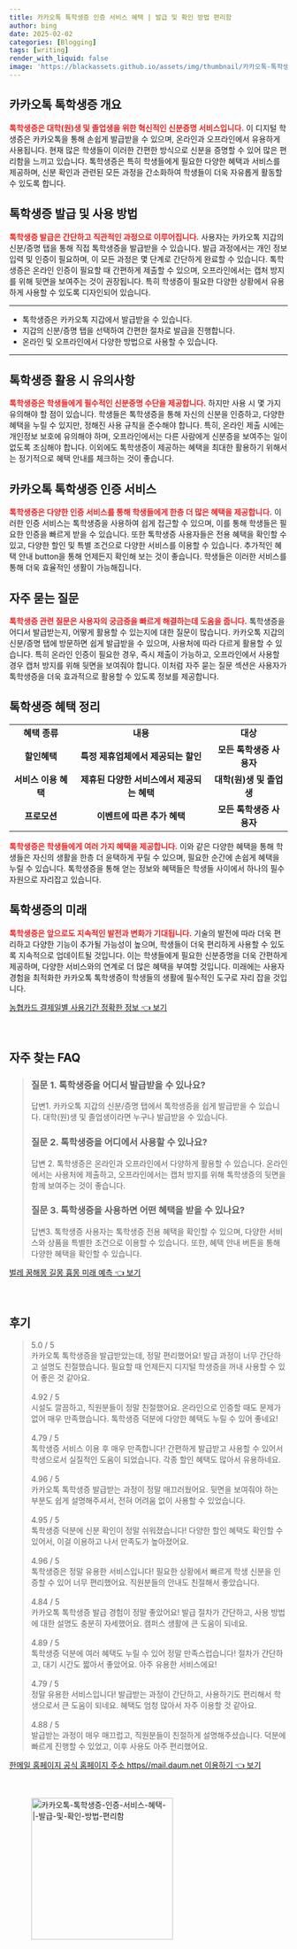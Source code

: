 ```yaml
---
title: 카카오톡 톡학생증 인증 서비스 혜택 | 발급 및 확인 방법 편리함
author: bing
date: 2025-02-02
categories: [Blogging]
tags: [writing]
render_with_liquid: false
image: 'https://blackassets.github.io/assets/img/thumbnail/카카오톡-톡학생증-인증-서비스-혜택-|-발급-및-확인-방법-편리함.webp'
---
```



<h2 id='카카오톡_톡학생증_개요'>카카오톡 톡학생증 개요</h2>

<p><b><span style="color: #ee2323;">톡학생증은 대학(원)생 및 졸업생을 위한 혁신적인 신분증명 서비스입니다.</span></b> 이 디지털 학생증은 카카오톡을 통해 손쉽게 발급받을 수 있으며, 온라인과 오프라인에서 유용하게 사용됩니다. 현재 많은 학생들이 이러한 간편한 방식으로 신분을 증명할 수 있어 많은 편리함을 느끼고 있습니다. 톡학생증은 특히 학생들에게 필요한 다양한 혜택과 서비스를 제공하며, 신분 확인과 관련된 모든 과정을 간소화하여 학생들이 더욱 자유롭게 활동할 수 있도록 합니다.</p>

<h2 id='톡학생증_발급_및_사용_방법'>톡학생증 발급 및 사용 방법</h2>

<p><b><span style="color: #ee2323;">톡학생증 발급은 간단하고 직관적인 과정으로 이루어집니다.</span></b> 사용자는 카카오톡 지갑의 신분/증명 탭을 통해 직접 톡학생증을 발급받을 수 있습니다. 발급 과정에서는 개인 정보 입력 및 인증이 필요하며, 이 모든 과정은 몇 단계로 간단하게 완료할 수 있습니다. 톡학생증은 온라인 인증이 필요할 때 간편하게 제출할 수 있으며, 오프라인에서는 캡처 방지를 위해 뒷면을 보여주는 것이 권장됩니다. 특히 학생증이 필요한 다양한 상황에서 유용하게 사용할 수 있도록 디자인되어 있습니다.</p>

<hr />

<ul>
    <li>톡학생증은 카카오톡 지갑에서 발급받을 수 있습니다.</li>
    <li>지갑의 신분/증명 탭을 선택하여 간편한 절차로 발급을 진행합니다.</li>
    <li>온라인 및 오프라인에서 다양한 방법으로 사용할 수 있습니다.</li>
</ul>

<hr />

<h2 id='톡학생증_활용_시_유의사항'>톡학생증 활용 시 유의사항</h2>

<p><b><span style="color: #ee2323;">톡학생증은 학생들에게 필수적인 신분증명 수단을 제공합니다.</span></b> 하지만 사용 시 몇 가지 유의해야 할 점이 있습니다. 학생들은 톡학생증을 통해 자신의 신분을 인증하고, 다양한 혜택을 누릴 수 있지만, 정해진 사용 규칙을 준수해야 합니다. 특히, 온라인 제출 시에는 개인정보 보호에 유의해야 하며, 오프라인에서는 다른 사람에게 신분증을 보여주는 일이 없도록 조심해야 합니다. 이외에도 톡학생증이 제공하는 혜택을 최대한 활용하기 위해서는 정기적으로 혜택 안내를 체크하는 것이 좋습니다.</p>

<h2 id='카카오톡_톡학생증_인증_서비스'>카카오톡 톡학생증 인증 서비스</h2>

<p><b><span style="color: #ee2323;">톡학생증은 다양한 인증 서비스를 통해 학생들에게 한층 더 많은 혜택을 제공합니다.</span></b> 이러한 인증 서비스는 톡학생증을 사용하여 쉽게 접근할 수 있으며, 이를 통해 학생들은 필요한 인증을 빠르게 받을 수 있습니다. 또한 톡학생증 사용자들은 전용 혜택을 확인할 수 있고, 다양한 할인 및 특별 조건으로 다양한 서비스를 이용할 수 있습니다. 추가적인 혜택 안내 button을 통해 언제든지 확인해 보는 것이 좋습니다. 학생들은 이러한 서비스를 통해 더욱 효율적인 생활이 가능해집니다.</p>

<h2 id='자주_묻는_질문'>자주 묻는 질문</h2>

<p><b><span style="color: #ee2323;">톡학생증 관련 질문은 사용자의 궁금증을 빠르게 해결하는데 도움을 줍니다.</span></b> 톡학생증을 어디서 발급받는지, 어떻게 활용할 수 있는지에 대한 질문이 많습니다. 카카오톡 지갑의 신분/증명 탭에 방문하면 쉽게 발급받을 수 있으며, 사용처에 따라 다르게 활용할 수 있습니다. 특히 온라인 인증이 필요한 경우, 즉시 제출이 가능하고, 오프라인에서 사용할 경우 캡처 방지를 위해 뒷면을 보여줘야 합니다. 이처럼 자주 묻는 질문 섹션은 사용자가 톡학생증을 더욱 효과적으로 활용할 수 있도록 정보를 제공합니다.</p>

<h2 id='톡학생증_혜택_정리'>톡학생증 혜택 정리</h2>

<table>
    <tr>
        <td style="text-align: center; height: 17px;"><b>혜택 종류</b></td>
        <td style="text-align: center; height: 17px;"><b>내용</b></td>
        <td style="text-align: center; height: 17px;"><b>대상</b></td>
    </tr>
    <tr>
        <td style="text-align: center; height: 17px;"><b>할인혜택</b></td>
        <td style="text-align: center; height: 17px;"><b>특정 제휴업체에서 제공되는 할인</b></td>
        <td style="text-align: center; height: 17px;"><b>모든 톡학생증 사용자</b></td>
    </tr>
    <tr>
        <td style="text-align: center; height: 17px;"><b>서비스 이용 혜택</b></td>
        <td style="text-align: center; height: 17px;"><b>제휴된 다양한 서비스에서 제공되는 혜택</b></td>
        <td style="text-align: center; height: 17px;"><b>대학(원)생 및 졸업생</b></td>
    </tr>
    <tr>
        <td style="text-align: center; height: 17px;"><b>프로모션</b></td>
        <td style="text-align: center; height: 17px;"><b>이벤트에 따른 추가 혜택</b></td>
        <td style="text-align: center; height: 17px;"><b>모든 톡학생증 사용자</b></td>
    </tr>
</table>

<p><b><span style="color: #ee2323;">톡학생증은 학생들에게 여러 가지 혜택을 제공합니다.</span></b> 이와 같은 다양한 혜택을 통해 학생들은 자신의 생활을 한층 더 윤택하게 꾸릴 수 있으며, 필요한 순간에 손쉽게 혜택을 누릴 수 있습니다. 톡학생증을 통해 얻는 정보와 혜택들은 학생들 사이에서 하나의 필수 자원으로 자리잡고 있습니다.</p>

<h2 id='톡학생증의_미래'>톡학생증의 미래</h2>

<p><b><span style="color: #ee2323;">톡학생증은 앞으로도 지속적인 발전과 변화가 기대됩니다.</span></b> 기술의 발전에 따라 더욱 편리하고 다양한 기능이 추가될 가능성이 높으며, 학생들이 더욱 편리하게 사용할 수 있도록 지속적으로 업데이트될 것입니다. 이는 학생들에게 필요한 신분증명을 더욱 간편하게 제공하며, 다양한 서비스와의 연계로 더 많은 혜택을 부여할 것입니다. 미래에는 사용자 경험을 최적화한 카카오톡 톡학생증이 학생들의 생활에 필수적인 도구로 자리 잡을 것입니다.</p>


<p><a class="click-button" title="농협카드 결제일별 사용기간 정확한 정보" href="https://blackassets.github.io/posts/%EB%86%8D%ED%98%91%EC%B9%B4%EB%93%9C-%EA%B2%B0%EC%A0%9C%EC%9D%BC%EB%B3%84-%EC%82%AC%EC%9A%A9%EA%B8%B0%EA%B0%84-%EC%A0%95%ED%99%95%ED%95%9C-%EC%A0%95%EB%B3%B4/" rel="dofollow">농협카드 결제일별 사용기간 정확한 정보 👈 보기</a></p><br>
<h2 id='자주_찾는_FAQ'>자주 찾는 FAQ</h2>
<div itemscope="" itemtype="https://schema.org/FAQPage"> 
<blockquote> 
<div itemscope="" itemprop="mainEntity" itemtype="https://schema.org/Question"> 
<h3 itemprop="name">질문 1. 톡학생증을 어디서 발급받을 수 있나요?</h3> 
<div itemscope="" itemprop="acceptedAnswer" itemtype="https://schema.org/Answer"> 
<span itemprop="text"> 
<p>답변1. 카카오톡 지갑의 신분/증명 탭에서 톡학생증을 쉽게 발급받을 수 있습니다. 대학(원)생 및 졸업생이라면 누구나 발급받을 수 있습니다.</p> 
</span> 
</div> 
</div> 

<div itemscope="" itemprop="mainEntity" itemtype="https://schema.org/Question"> 
<h3 itemprop="name">질문 2. 톡학생증을 어디에서 사용할 수 있나요?</h3> 
<div itemscope="" itemprop="acceptedAnswer" itemtype="https://schema.org/Answer"> 
<span itemprop="text"> 
<p>답변 2. 톡학생증은 온라인과 오프라인에서 다양하게 활용할 수 있습니다. 온라인에서는 사용처에 제출하고, 오프라인에서는 캡처 방지를 위해 톡학생증의 뒷면을 함께 보여주는 것이 좋습니다.</p> 
</span> 
</div> 
</div> 

<div itemscope="" itemprop="mainEntity" itemtype="https://schema.org/Question"> 
<h3 itemprop="name">질문 3. 톡학생증을 사용하면 어떤 혜택을 받을 수 있나요?</h3> 
<div itemscope="" itemprop="acceptedAnswer" itemtype="https://schema.org/Answer"> 
<span itemprop="text"> 
<p>답변3. 톡학생증 사용자는 톡학생증 전용 혜택을 확인할 수 있으며, 다양한 서비스와 상품을 특별한 조건으로 이용할 수 있습니다. 또한, 혜택 안내 버튼을 통해 다양한 혜택을 확인할 수 있습니다.</p> 
</span> 
</div> 
</div> 

</blockquote> 
</div>
<p><a class="click-button" title="벌레 꿈해몽 길몽 흉몽 미래 예측" href="https://blackassets.github.io/posts/%EB%B2%8C%EB%A0%88-%EA%BF%88%ED%95%B4%EB%AA%BD-%EA%B8%B8%EB%AA%BD-%ED%9D%89%EB%AA%BD-%EB%AF%B8%EB%9E%98-%EC%98%88%EC%B8%A1/" rel="dofollow">벌레 꿈해몽 길몽 흉몽 미래 예측 👈 보기</a></p><br>
<h2 id='후기'>후기</h2>
<div itemscope itemtype="https://schema.org/Product">
  <blockquote>
  <div itemprop="review" itemscope itemtype="https://schema.org/Review">
      <div itemprop="reviewRating" itemscope itemtype="https://schema.org/Rating"> <span itemprop="ratingValue">5.0</span> / <span itemprop="bestRating">5</span> </div>
      <span itemprop="reviewBody">카카오톡 톡학생증을 발급받았는데, 정말 편리했어요! 발급 과정이 너무 간단하고 설명도 친절했습니다. 필요할 때 언제든지 디지털 학생증을 꺼내 사용할 수 있어 좋은 것 같아요.</span>
  </div>
  <br>
  <div itemprop="review" itemscope itemtype="https://schema.org/Review">
      <div itemprop="reviewRating" itemscope itemtype="https://schema.org/Rating"> <span itemprop="ratingValue">4.92</span> / <span itemprop="bestRating">5</span> </div>
      <span itemprop="reviewBody">시설도 깔끔하고, 직원분들이 정말 친절했어요. 온라인으로 인증할 때도 문제가 없어 매우 만족했습니다. 톡학생증 덕분에 다양한 혜택도 누릴 수 있어 좋네요!</span>
  </div>
  <br>
  <div itemprop="review" itemscope itemtype="https://schema.org/Review">
      <div itemprop="reviewRating" itemscope itemtype="https://schema.org/Rating"> <span itemprop="ratingValue">4.79</span> / <span itemprop="bestRating">5</span> </div>
      <span itemprop="reviewBody">톡학생증 서비스 이용 후 매우 만족합니다! 간편하게 발급받고 사용할 수 있어서 학생으로서 실질적인 도움이 되었습니다. 각종 할인 혜택도 많아서 유용하네요.</span>
  </div>
  <br>
  <div itemprop="review" itemscope itemtype="https://schema.org/Review">
      <div itemprop="reviewRating" itemscope itemtype="https://schema.org/Rating"> <span itemprop="ratingValue">4.96</span> / <span itemprop="bestRating">5</span> </div>
      <span itemprop="reviewBody">카카오톡 톡학생증 발급받는 과정이 정말 매끄러웠어요. 뒷면을 보여줘야 하는 부분도 쉽게 설명해주셔서, 전혀 어려움 없이 사용할 수 있었습니다.</span>
  </div>
  <br>
  <div itemprop="review" itemscope itemtype="https://schema.org/Review">
      <div itemprop="reviewRating" itemscope itemtype="https://schema.org/Rating"> <span itemprop="ratingValue">4.95</span> / <span itemprop="bestRating">5</span> </div>
      <span itemprop="reviewBody">톡학생증 덕분에 신분 확인이 정말 쉬워졌습니다! 다양한 할인 혜택도 확인할 수 있어서, 이걸 이용하고 나서 만족도가 높아졌어요.</span>
  </div>
  <br>
  <div itemprop="review" itemscope itemtype="https://schema.org/Review">
      <div itemprop="reviewRating" itemscope itemtype="https://schema.org/Rating"> <span itemprop="ratingValue">4.96</span> / <span itemprop="bestRating">5</span> </div>
      <span itemprop="reviewBody">톡학생증은 정말 유용한 서비스입니다! 필요한 상황에서 빠르게 학생 신분을 인증할 수 있어 너무 편리했어요. 직원분들의 안내도 친절해서 좋았습니다.</span>
  </div>
  <br>
  <div itemprop="review" itemscope itemtype="https://schema.org/Review">
      <div itemprop="reviewRating" itemscope itemtype="https://schema.org/Rating"> <span itemprop="ratingValue">4.84</span> / <span itemprop="bestRating">5</span> </div>
      <span itemprop="reviewBody">카카오톡 톡학생증 발급 경험이 정말 좋았어요! 발급 절차가 간단하고, 사용 방법에 대한 설명도 충분히 자세했어요. 캠퍼스 생활에 큰 도움이 되네요.</span>
  </div>
  <br>
  <div itemprop="review" itemscope itemtype="https://schema.org/Review">
      <div itemprop="reviewRating" itemscope itemtype="https://schema.org/Rating"> <span itemprop="ratingValue">4.89</span> / <span itemprop="bestRating">5</span> </div>
      <span itemprop="reviewBody">톡학생증 덕분에 여러 혜택도 누릴 수 있어 정말 만족스럽습니다! 절차가 간단하고, 대기 시간도 짧아서 좋았어요. 아주 유용한 서비스에요!</span>
  </div>
  <br>
  <div itemprop="review" itemscope itemtype="https://schema.org/Review">
      <div itemprop="reviewRating" itemscope itemtype="https://schema.org/Rating"> <span itemprop="ratingValue">4.79</span> / <span itemprop="bestRating">5</span> </div>
      <span itemprop="reviewBody">정말 유용한 서비스입니다! 발급받는 과정이 간단하고, 사용하기도 편리해서 학생으로서 큰 도움이 되네요. 혜택도 엄청 많아서 자주 이용할 것 같아요.</span>
  </div>
  <br>
  <div itemprop="review" itemscope itemtype="https://schema.org/Review">
      <div itemprop="reviewRating" itemscope itemtype="https://schema.org/Rating"> <span itemprop="ratingValue">4.88</span> / <span itemprop="bestRating">5</span> </div>
      <span itemprop="reviewBody">발급받는 과정이 매우 매끄럽고, 직원분들이 친절하게 설명해주셨습니다. 덕분에 빠르게 진행할 수 있었고, 이후 사용도 아주 편리했어요.</span>
  </div>
  </blockquote>
</div>
<p><a class="click-button" title="한메일 홈페이지 공식 홈페이지 주소 https//mail.daum.net 이용하기" href="https://blackassets.github.io/posts/%ED%95%9C%EB%A9%94%EC%9D%BC-%ED%99%88%ED%8E%98%EC%9D%B4%EC%A7%80-%EA%B3%B5%EC%8B%9D-%ED%99%88%ED%8E%98%EC%9D%B4%EC%A7%80-%EC%A3%BC%EC%86%8C-httpsmail.daum.net-%EC%9D%B4%EC%9A%A9%ED%95%98%EA%B8%B0/" rel="dofollow">한메일 홈페이지 공식 홈페이지 주소 https//mail.daum.net 이용하기 👈 보기</a></p><br>
<figure class="image"><img src="https://blackassets.github.io/assets/img/thumbnail/카카오톡-톡학생증-인증-서비스-혜택-|-발급-및-확인-방법-편리함.webp" alt="카카오톡-톡학생증-인증-서비스-혜택-|-발급-및-확인-방법-편리함" width="256" height="256"></figure>